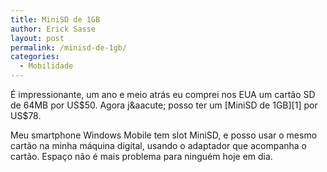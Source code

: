 ```yaml
---
title: MiniSD de 1GB
author: Erick Sasse
layout: post
permalink: /minisd-de-1gb/
categories:
  - Mobilidade
---
```

&Eacute; impressionante, um ano e meio atr&aacute;s eu comprei nos EUA um cart&atilde;o SD de 64MB por US$50. Agora j&aacute; posso ter um [MiniSD de 1GB][1] por US$78.

Meu smartphone Windows Mobile tem slot MiniSD, e posso usar o mesmo cart&atilde;o na minha m&aacute;quina digital, usando o adaptador que acompanha o cart&atilde;o. Espa&ccedil;o n&atilde;o &eacute; mais problema para ningu&eacute;m hoje em dia.

 [1]: http://www.smartphonethoughts.com/index.php?action=expand,8291